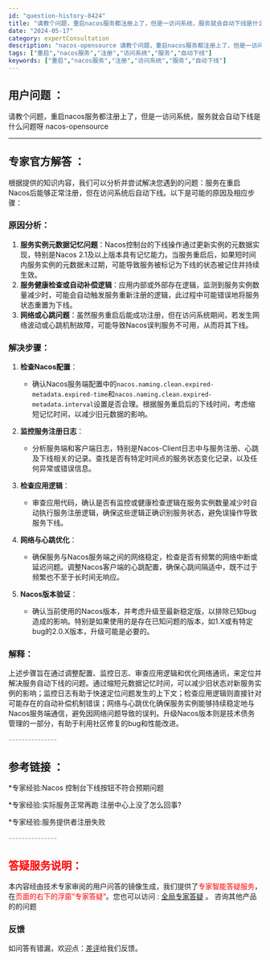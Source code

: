 ```yaml
---
id: "question-history-8424"
title: "请教个问题，重启nacos服务都注册上了，但是一访问系统，服务就会自动下线是什么问题呀 nacos-opensource"
date: "2024-05-17"
category: expertConsultation
description: "nacos-opensource 请教个问题，重启nacos服务都注册上了，但是一访问系统，服务就会自动下线是什么问题呀"
tags: ["重启","nacos服务","注册","访问系统","服务","自动下线"]
keywords: ["重启","nacos服务","注册","访问系统","服务","自动下线"]
---
```


## 用户问题 ： 
 请教个问题，重启nacos服务都注册上了，但是一访问系统，服务就会自动下线是什么问题呀 nacos-opensource 

---------------
## 专家官方解答 ：

根据提供的知识内容，我们可以分析并尝试解决您遇到的问题：服务在重启Nacos后能够正常注册，但在访问系统后自动下线。以下是可能的原因及相应步骤：

### 原因分析：
1. **服务实例元数据记忆问题**：Nacos控制台的下线操作通过更新实例的元数据实现，特别是Nacos 2.1及以上版本具有记忆能力。当服务重启后，如果短时间内服务实例的元数据未过期，可能导致服务被标记为下线的状态被记住并持续生效。
2. **服务健康检查或自动补偿逻辑**：应用内部或外部存在逻辑，监测到服务实例数量减少时，可能会自动触发服务重新注册的逻辑，此过程中可能错误地将服务状态重置为下线。
3. **网络或心跳问题**：虽然服务重启后能成功注册，但在访问系统期间，若发生网络波动或心跳机制故障，可能导致Nacos误判服务不可用，从而将其下线。

### 解决步骤：
1. **检查Nacos配置**：
    - 确认Nacos服务端配置中的`nacos.naming.clean.expired-metadata.expired-time`和`nacos.naming.clean.expired-metadata.interval`设置是否合理。根据服务重启后的下线时间，考虑缩短记忆时间，以减少旧元数据的影响。
   
2. **监控服务注册日志**：
    - 分析服务端和客户端日志，特别是Nacos-Client日志中与服务注册、心跳及下线相关的记录。查找是否有特定时间点的服务状态变化记录，以及任何异常或错误信息。
   
3. **检查应用逻辑**：
    - 审查应用代码，确认是否有监控或健康检查逻辑在服务实例数量减少时自动执行服务注册逻辑，确保这些逻辑正确识别服务状态，避免误操作导致服务下线。
    
4. **网络与心跳优化**：
    - 确保服务与Nacos服务端之间的网络稳定，检查是否有频繁的网络中断或延迟问题。调整Nacos客户端的心跳配置，确保心跳间隔适中，既不过于频繁也不至于长时间无响应。

5. **Nacos版本验证**：
    - 确认当前使用的Nacos版本，并考虑升级至最新稳定版，以排除已知bug造成的影响。特别是如果使用的是存在已知问题的版本，如1.X或有特定bug的2.0.X版本，升级可能是必要的。

### 解释：
上述步骤旨在通过调整配置、监控日志、审查应用逻辑和优化网络通讯，来定位并解决服务自动下线的问题。通过缩短元数据记忆时间，可以减少旧状态对新服务实例的影响；监控日志有助于快速定位问题发生的上下文；检查应用逻辑则直接针对可能存在的自动补偿机制错误；网络与心跳优化确保服务实例能够持续稳定地与Nacos服务端通信，避免因网络问题导致的误判。升级Nacos版本则是技术债务管理的一部分，有助于利用社区修复的bug和性能改进。


<font color="#949494">---------------</font> 


## 参考链接 ：

*专家经验:Nacos 控制台下线按钮不符合预期问题 
 
 *专家经验:实际服务正常再跑 注册中心上没了怎么回事? 
 
 *专家经验:服务提供者注册失败 


 <font color="#949494">---------------</font> 
 


## <font color="#FF0000">答疑服务说明：</font> 

本内容经由技术专家审阅的用户问答的镜像生成，我们提供了<font color="#FF0000">专家智能答疑服务</font>，在<font color="#FF0000">页面的右下的浮窗”专家答疑“</font>。您也可以访问 : [全局专家答疑](https://opensource.alibaba.com/chatBot) 。 咨询其他产品的的问题

### 反馈
如问答有错漏，欢迎点：[差评](https://ai.nacos.io/user/feedbackByEnhancerGradePOJOID?enhancerGradePOJOId=13645)给我们反馈。
